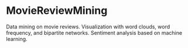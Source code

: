# MovieReviewMining
Data mining on movie reviews. Visualization with word clouds, word frequency, and bipartite networks. Sentiment analysis based on machine learning.
